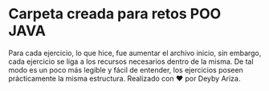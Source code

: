 # Carpeta creada para retos POO JAVA
Para cada ejercicio, lo que hice, fue aumentar el archivo inicio, sin embargo, cada ejercicio se liga a los recursos necesarios
dentro de la misma.
De tal modo es un poco más legible y fácil de entender, los ejercicios poseen prácticamente la misma estructura.
Realizado con ♥ por Deyby Ariza.
